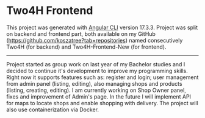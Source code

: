 # Two4H Frontend

This project was generated with [Angular CLI](https://github.com/angular/angular-cli) version 17.3.3.
Project was split on backend and frontend part, both available on my GitHub (https://github.com/koszatree?tab=repositories) named consecutively Two4H (for backend) and Two4H-Frontend-New (for frontend).

***

Project started as group work on last year of my Bachelor studies and I decided to continue it's development to improve my programming skills.
Right now it supports features such as: register and login; user management from admin panel (listing, editing), also managing shops and products (listing, creating, editing).
I am currently working on Shop Owner panel, fixes and improvement of Admin's page.
In the future I will implement API for maps to locate shops and enable shopping with delivery.
The project will also use containerization via Docker.

